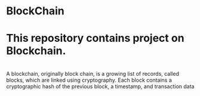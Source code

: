 # BlockChain<br>
# This repository contains project on Blockchain.
<br>
A blockchain, originally block chain, is a growing list of records, called blocks, which are linked using cryptography. Each block contains a cryptographic hash of the previous block, a timestamp, and transaction data

<img>

</img>
